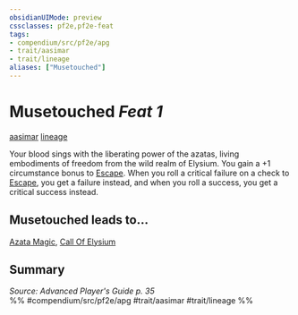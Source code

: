 ```yaml
---
obsidianUIMode: preview
cssclasses: pf2e,pf2e-feat
tags:
- compendium/src/pf2e/apg
- trait/aasimar
- trait/lineage
aliases: ["Musetouched"]
---
```

# Musetouched  *Feat 1*  
[aasimar](rules/traits/aasimar-apg.md "Aasimar Ancestry & Heritage Trait")  [lineage](rules/traits/lineage-apg.md "Lineage  Trait")  


Your blood sings with the liberating power of the azatas, living embodiments of freedom from the wild realm of Elysium. You gain a +1 circumstance bonus to [Escape](rules/actions/escape.md). When you roll a critical failure on a check to [Escape](rules/actions/escape.md), you get a failure instead, and when you roll a success, you get a critical success instead.

## Musetouched leads to...

[Azata Magic](compendium/feats/azata-magic-apg.md), [Call Of Elysium](compendium/feats/call-of-elysium-loag.md)

## Summary

*Source: Advanced Player's Guide p. 35*  
%% #compendium/src/pf2e/apg #trait/aasimar #trait/lineage %%